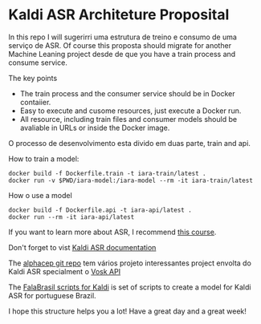 # Kaldi ASR Architeture Proposital

In this repo I will sugerirri uma estrutura de treino e consumo de uma serviço de ASR. Of course this proposta should migrate for another Machine Leaning project desde de que you have a train process and consume service.

The key points 
- The train process and the consumer service should be  in Docker contaiier.
- Easy to execute and cusome resources, just execute a Docker run.
- All resource, including train files and consumer models should be avaliable in URLs or inside the Docker image.

O processo de desenvolvimento esta divido em duas parte, train and api.

How to train a model:
```
docker build -f Dockerfile.train -t iara-train/latest .
docker run -v $PWD/iara-model:/iara-model --rm -it iara-train/latest
```

How o use a model
```
docker build -f Dockerfile.api -t iara-api/latest .
docker run --rm -it iara-api/latest
```

If you want to learn more about ASR, I recommend [this course](https://www.edx.org/course/speech-recognition-systems-2).

Don't forget to vist [Kaldi ASR documentation](https://kaldi-asr.org/doc/)

The [alphacep git repo](https://github.com/alphacep) tem vários projeto interessantes project envolta do Kaldi ASR specialment o [Vosk API](https://github.com/alphacep/vosk-api)

The [FalaBrasil scripts for Kaldi](https://gitlab.com/fb-asr/fb-am-tutorial/kaldi-am-train) is set of scripts to create a model for Kaldi ASR for portuguese Brazil.

I hope this structure helps you a lot!  Have a great day and a great week!
